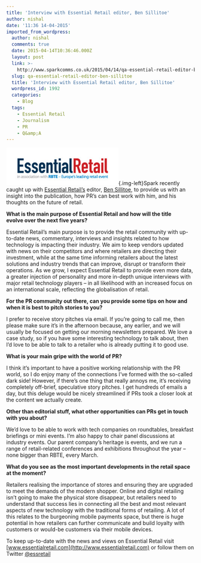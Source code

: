 ```yaml
---
title: 'Interview with Essential Retail editor, Ben Sillitoe'
author: nishal
date: '11:36 14-04-2015'
imported_from_wordpress:
  author: nishal
  comments: true
  date: 2015-04-14T10:36:46.000Z
  layout: post
  link: >-
    http://www.sparkcomms.co.uk/2015/04/14/qa-essential-retail-editor-ben-sillitoe/
  slug: qa-essential-retail-editor-ben-sillitoe
  title: 'Interview with Essential Retail editor, Ben Sillitoe'
  wordpress_id: 1992
  categories:
    - Blog
  tags:
    - Essential Retail
    - Journalism
    - PR
    - Q&amp;A
---
```


![Essential Retail](Essential-Retail-300x100.jpg){.img-left}Spark recently caught up with [Essential Retail’s](http://www.essentialretail.com) editor, [Ben Sillitoe](https://twitter.com/bsillitoe), to provide us with an insight into the publication, how PR’s can best work with him, and his thoughts on the future of retail.  

**What is the main purpose of Essential Retail ****and**** how w****ill the**** title evolve over the next five years?**

Essential Retail’s main purpose is to provide the retail community with up-to-date news, commentary, interviews and insights related to how technology is impacting their industry. We aim to keep vendors updated with news on their competitors and where retailers are directing their investment, while at the same time informing retailers about the latest solutions and industry trends that can improve, disrupt or transform their operations. As we grow, I expect Essential Retail to provide even more data, a greater injection of personality and more in-depth unique interviews with major retail technology players – in all likelihood with an increased focus on an international scale, reflecting the globalisation of retail.

**For the PR community out there, can you provide some tips on how and when it is best to pitch stories to you?**

I prefer to receive story pitches via email. If you’re going to call me, then please make sure it’s in the afternoon because, any earlier, and we will usually be focused on getting our morning newsletters prepared. We love a case study, so if you have some interesting technology to talk about, then I’d love to be able to talk to a retailer who is already putting it to good use.

**What is your main gripe with the world of PR?**

I think it’s important to have a positive working relationship with the PR world, so I do enjoy many of the connections I’ve formed with the so-called dark side! However, if there’s one thing that really annoys me, it’s receiving completely off-brief, speculative story pitches. I get hundreds of emails a day, but this deluge would be nicely streamlined if PRs took a closer look at the content we actually create.

**Other than editorial stuff, what other opportunities can PRs get in touch with you about?**

We’d love to be able to work with tech companies on roundtables, breakfast briefings or mini events. I’m also happy to chair panel discussions at industry events. Our parent company’s heritage is events, and we run a range of retail-related conferences and exhibitions throughout the year – none bigger than RBTE, every March.

**What do you see as the most important developments in the retail space at the moment?**

Retailers realising the importance of stores and ensuring they are upgraded to meet the demands of the modern shopper. Online and digital retailing isn’t going to make the physical store disappear, but retailers need to understand that success lies in connecting all the best and most relevant aspects of new technology with the traditional forms of retailing. A lot of this relates to the burgeoning mobile payments space, but there is huge potential in how retailers can further communicate and build loyalty with customers or would-be customers via their mobile devices.

To keep up-to-date with the news and views on Essential Retail visit [www.essentialretail.com](http://www.essentialretail.com) or follow them on Twitter [@essretail](https://twitter.com/essretail)
